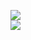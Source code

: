 [![](https://img.shields.io/badge/Made%20With-Github%20Spray-lightgrey.svg?style=for-the-badge&logo=github)](https://github.com/Annihil/github-spray#2666)  
[![](https://i.imgur.com/2DrTn0Z.gif)](https://github.com/Annihil/github-spray)